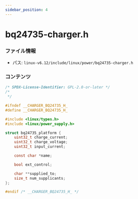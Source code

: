 ```yaml
---
sidebar_position: 4
---
```

# bq24735-charger.h

### ファイル情報

- パス: `linux-v6.12/include/linux/power/bq24735-charger.h`

### コンテンツ

```h
/* SPDX-License-Identifier: GPL-2.0-or-later */
/*
 */

#ifndef __CHARGER_BQ24735_H_
#define __CHARGER_BQ24735_H_

#include <linux/types.h>
#include <linux/power_supply.h>

struct bq24735_platform {
	uint32_t charge_current;
	uint32_t charge_voltage;
	uint32_t input_current;

	const char *name;

	bool ext_control;

	char **supplied_to;
	size_t num_supplicants;
};

#endif /* __CHARGER_BQ24735_H_ */

```
